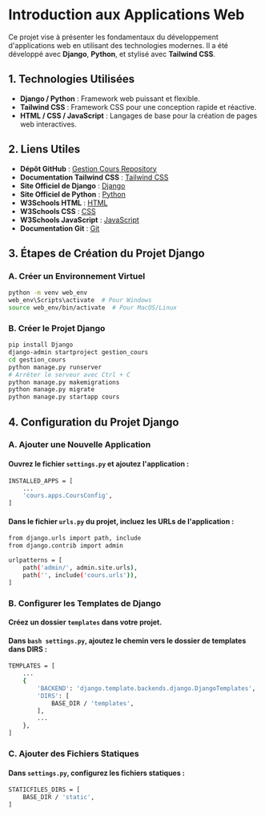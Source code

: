 # Introduction aux Applications Web

Ce projet vise à présenter les fondamentaux du développement d'applications web en utilisant des technologies modernes. Il a été développé avec **Django**, **Python**, et stylisé avec **Tailwind CSS**.

## 1. Technologies Utilisées
- **Django / Python** : Framework web puissant et flexible.
- **Tailwind CSS** : Framework CSS pour une conception rapide et réactive.
- **HTML / CSS / JavaScript** : Langages de base pour la création de pages web interactives.

## 2. Liens Utiles
- **Dépôt GitHub** : [Gestion Cours Repository](https://github.com/Fred-Mugisho/gestion-cours)
- **Documentation Tailwind CSS** : [Tailwind CSS](https://tailwindcss.com/)
- **Site Officiel de Django** : [Django](https://www.djangoproject.com)
- **Site Officiel de Python** : [Python](https://www.python.org)
- **W3Schools HTML** : [HTML](https://www.w3schools.com)
- **W3Schools CSS** : [CSS](https://www.w3schools.com)
- **W3Schools JavaScript** : [JavaScript](https://www.w3schools.com)
- **Documentation Git** : [Git](https://git-scm.com/doc)

## 3. Étapes de Création du Projet Django

### A. Créer un Environnement Virtuel
```bash
python -m venv web_env
web_env\Scripts\activate  # Pour Windows
source web_env/bin/activate  # Pour MacOS/Linux
```

### B. Créer le Projet Django
```bash
pip install Django
django-admin startproject gestion_cours
cd gestion_cours
python manage.py runserver
# Arrêter le serveur avec Ctrl + C
python manage.py makemigrations
python manage.py migrate
python manage.py startapp cours
```

## 4. Configuration du Projet Django

### A. Ajouter une Nouvelle Application
#### Ouvrez le fichier ```settings.py``` et ajoutez l'application :
```bash
INSTALLED_APPS = [
    ...
    'cours.apps.CoursConfig',
]
```

#### Dans le fichier ```urls.py``` du projet, incluez les URLs de l'application :
```bash
from django.urls import path, include
from django.contrib import admin

urlpatterns = [
    path('admin/', admin.site.urls),
    path('', include('cours.urls')),
]
```

### B. Configurer les Templates de Django
#### Créez un dossier ```templates``` dans votre projet.
#### Dans ```bash settings.py```, ajoutez le chemin vers le dossier de templates dans DIRS :
```bash 
TEMPLATES = [
    ...
    {
        'BACKEND': 'django.template.backends.django.DjangoTemplates',
        'DIRS': [
            BASE_DIR / 'templates',
        ],
        ...
    },
]
```

### C. Ajouter des Fichiers Statiques
#### Dans ```settings.py```, configurez les fichiers statiques :
```bash
STATICFILES_DIRS = [
    BASE_DIR / 'static',
]
```